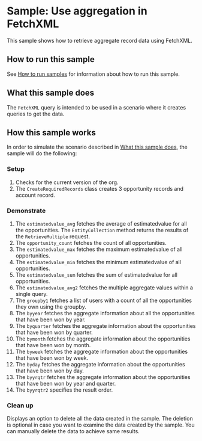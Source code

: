 # Sample: Use aggregation in FetchXML

This sample shows how to retrieve aggregate record data using FetchXML.

## How to run this sample

See [How to run samples](https://github.com/microsoft/PowerApps-Samples/blob/master/dataverse/README.md) for information about how to run this sample.

## What this sample does

The `FetchXML` query is intended to be used in a scenario where it creates queries to get the data.

## How this sample works

In order to simulate the scenario described in [What this sample does](#what-this-sample-does), the sample will do the following:

### Setup

1. Checks for the current version of the org.
1. The `CreateRequiredRecords` class creates 3 opportunity records and account record.

### Demonstrate

1. The `estimatedvalue_avg` fetches the average of estimatedvalue for all the opportunities. The `EntityCollection` method returns the results of the `RetrieveMultiple` request.
1. The `opportunity_count` fetches the count of all opportunities.
1. The `estimatedvalue_max` fetches the maximum estimatedvalue of all opportunities.
1. The `estimatedvalue_min` fetches the minimum estimatedvalue of all opportunities.
1. The `estimatedvalue_sum` fetches the sum of estimatedvalue for all opportunities.
1. The `estimatedvalue_avg2` fetches the multiple aggregate values within a single query.
1. The `groupby1` fetches a list of users with a count of all the opportunities they own using the groupby.
1. The `byyear` fetches the aggregate information about all the opportunities that have been won by year.
1. The `byquarter` fetches the aggregate information about the opportunities that have been won by quarter.
1. The `bymonth` fetches the aggregate information about the opportunities that have been won by month.
1. The `byweek` fetches the aggregate information about the opportunities that have been won by week.
1. The `byday` fetches the aggregate information about the opportunities that have been won by day.
1. The `byyrqtr` fetches the aggregate information about the opportunities that have been won by year and quarter.
1. The `byyrqtr2` specifies the result order. 

### Clean up

Displays an option to delete all the data created in the sample. The deletion is optional in case you want to examine the data created by the sample. You can manually delete the data to achieve same results.
